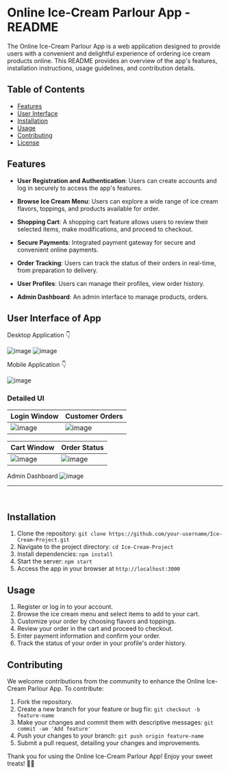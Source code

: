 # Online Ice-Cream Parlour App - README

The Online Ice-Cream Parlour App is a web application designed to provide users with a convenient and delightful experience of ordering ice cream products online. This README provides an overview of the app's features, installation instructions, usage guidelines, and contribution details.

## Table of Contents

- [Features](#features)
- [User Interface](#UserInterface)
- [Installation](#installation)
- [Usage](#usage)
- [Contributing](#contributing)
- [License](#license)

## Features

- **User Registration and Authentication**: Users can create accounts and log in securely to access the app's features.

- **Browse Ice Cream Menu**: Users can explore a wide range of ice cream flavors, toppings, and products available for order.

- **Shopping Cart**: A shopping cart feature allows users to review their selected items, make modifications, and proceed to checkout.

- **Secure Payments**: Integrated payment gateway for secure and convenient online payments.

- **Order Tracking**: Users can track the status of their orders in real-time, from preparation to delivery.

- **User Profiles**: Users can manage their profiles, view order history.

- **Admin Dashboard**: An admin interface to manage products, orders.

## User Interface of App
Desktop Application 👇

![image](https://github.com/AtharvaJoshi12/Online-Ice-Cream-Parlour-App/assets/92630905/7c7561bf-3266-4a20-a251-9f6e3af8c5f7)
![image](https://github.com/AtharvaJoshi12/Online-Ice-Cream-Parlour-App/assets/92630905/32833edd-a4a6-4949-8511-00f3dd148ee8)


Mobile Application 👇

![image](https://github.com/AtharvaJoshi12/Online-Ice-Cream-Parlour-App/assets/92630905/85707035-aa01-4f7e-97ba-8df54dec80cc)


### Detailed UI

|Login Window | Customer Orders |
|------------|------------|
| ![image](https://github.com/AtharvaJoshi12/Online-Ice-Cream-Parlour-App/assets/92630905/5928beeb-e761-4e6e-ac60-7a591c0762ab)| ![image](https://github.com/AtharvaJoshi12/Online-Ice-Cream-Parlour-App/assets/92630905/042d53a2-b90c-4310-909f-0f347d4ff311)|

|Cart Window | Order Status |
|------------|------------|
| ![image](https://github.com/AtharvaJoshi12/Online-Ice-Cream-Parlour-App/assets/92630905/8b107721-1419-4875-9819-5535c4ad3aa2)| ![image](https://github.com/AtharvaJoshi12/Online-Ice-Cream-Parlour-App/assets/92630905/c033f543-d0db-4cf4-a1d2-17ab777f5942)|

Admin Dashboard
![image](https://github.com/AtharvaJoshi12/Online-Ice-Cream-Parlour-App/assets/92630905/2956fcbb-eed9-4b2b-b4ff-faf69e2dda11)


<hr>
<br>

## Installation

1. Clone the repository: `git clone https://github.com/your-username/Ice-Cream-Project.git`
2. Navigate to the project directory: `cd Ice-Cream-Project`
3. Install dependencies: `npm install`
4. Start the server: `npm start`
5. Access the app in your browser at `http://localhost:3000`

## Usage

1. Register or log in to your account.
2. Browse the ice cream menu and select items to add to your cart.
3. Customize your order by choosing flavors and toppings.
4. Review your order in the cart and proceed to checkout.
5. Enter payment information and confirm your order.
6. Track the status of your order in your profile's order history.

## Contributing

We welcome contributions from the community to enhance the Online Ice-Cream Parlour App. To contribute:

1. Fork the repository.
2. Create a new branch for your feature or bug fix: `git checkout -b feature-name`
3. Make your changes and commit them with descriptive messages: `git commit -am 'Add feature'`
4. Push your changes to your branch: `git push origin feature-name`
5. Submit a pull request, detailing your changes and improvements.

Thank you for using the Online Ice-Cream Parlour App! Enjoy your sweet treats! 🍦🍨

